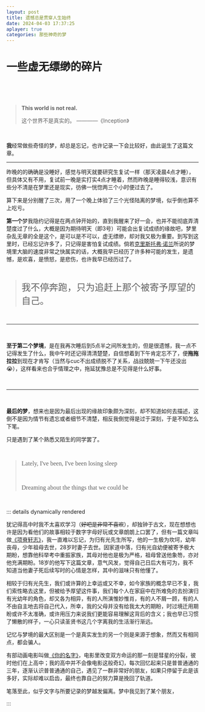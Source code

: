 ```yaml
---
layout: post
title: 遗憾总是贯穿人生始终
date: 2024-04-03 17:37:25
aplayer: true
categories: 那些神奇的梦
---
```




# 一些虚无缥缈的碎片

<br>

<meting-js
 id="1374489910"
 server="netease"
 type="song"
 autoplay="false"
 theme="#C20C0C">
</meting-js>

<br>

>**This world is not real.**
>
>这个世界不是真实的。                                          ————《Inception》



<br>

**我**经常做些奇怪的梦，却总是忘记，也许记录一下会比较好，由此诞生了这篇文章。



---



昨晚的的确确是没睡好，感觉与明天就要研究生复试一样（那天凌晨4点才睡），但具体又有不用，复试前一晚是实打实4点才睡着，然而昨晚是睡得较浅，意识有些分不清是在梦里还是现实，彷佛一恍惚两三个小时便过去了。

算下来是分别醒了三次，用了一个晚上体验了三个光怪陆离的梦境，似乎倒也算不上吃亏。



**第一个**梦我隐约记得是在两点钟开始的，直到我醒来了好一会，也并不能彻底弄清楚度过了什么，大概是因为期待明天（即3号）可能会出复试成绩的缘故吧，梦里杂乱无章的全是这个，是可以是不可以，虚无缥缈，却对我又极为重要。到写到这里时，已经忘记许多了，只记得是害怕复试成绩。倘若[克里斯托弗·诺兰](https://baike.baidu.com/item/%e5%85%8b%e9%87%8c%e6%96%af%e6%89%98%e5%bc%97%c2%b7%e8%af%ba%e5%85%b0/5306405)所说的梦境里大脑的速度非常之快属实的话，大概我早已经历了许多种可能的发生，是遗憾，是欢喜，是愤怒，是悲伤，也许我早已经历过了。

<br>

>
>
><font face="隶书" size="5">我不停奔跑，只为追赶上那个被寄予厚望的自己。</font>

<br>

---

<br>

**至于第二个梦境**，是在我再次睡后到5点半之间所发生的，但是很遗憾，我一点不记得发生了什么，我中午时还记得清清楚楚，自信想着到下午肯定忘不了，便**拖拖拉拉**到现在才肯写（当然与cuc不出成绩脱不了关系，战战兢兢一下午还没出😭），这样看来也合乎情理之中，拖延犹豫总是不见得是什么好事。

<br>

---

<br>

**最后的梦**，想来也是因为最后出现的缘故印象颇为深刻，却不知道如何去描述，这倒不是因为情节有遗忘或者细节不清楚，相反我倒觉得是过于深刻，于是不知怎么下笔。

只是遇到了某个熟悉又陌生的同学罢了。

<br>

><font face="Georgia" size="3">Lately, I've been, I've been losing sleep</font>
>
><br>  
>
><font face="Georgia" size="3">Dreaming about the things that we could be</font>

<br>



<!-- valaxy-encrypt-start:gaoshuyu --> 

::: details dynamically rendered

犹记得高中时我不太喜欢学习（~~好吧是非常不喜欢~~），却独钟于古文，现在想想也许是因为看他们的故事相较于数字字母好玩或文章朗朗上口罢了，但有一篇文章叫做[《项脊轩志》](https://baike.baidu.com/item/%E9%A1%B9%E8%84%8A%E8%BD%A9%E5%BF%97/1225478)，我一直难以忘记，为归有光先生所写，他的一生极为坎坷，幼年丧母，少年祖母去世，28岁时妻子去世。因家道中落，归有光自幼便被寄予极大期盼，想靠他科举考中重振家族，其母对他也是极为严格，祖母曾送他象笏，亦对他充满期盼。18岁的他写下这篇文章，意气风发，觉得自己日后大有可为，我不知道当他妻子死后续写时的心情是怎样，其中的滋味只有他懂了。

相较于归有光先生，我们或许算的上幸运或又不幸，如今家族的概念早已不复，我们索性略去这里，但被给予厚望这件事，我们每个人在家庭中在所难免的去扮演归有光幼年的角色，却又各为相异，有的人所演惟妙惟肖，有的人不屑一顾，有的人不由自主地去将自己代入，所幸，我的父母并没有给我太大的期盼，时过境迁用期盼或许不太准确，或许用压力来说我们更能容易理解这背后的含义；我也早已习惯了懒散的样子，一心只读圣贤书这几个字离我的生活渐行渐远。

记忆与梦境的最大区别是一个是真实发生的另一个则是来源于想象，然而又有相同点，都会骗人。

有部动画电影叫做[《你的名字》](https://baike.baidu.com/item/%E4%BD%A0%E7%9A%84%E5%90%8D%E5%AD%97%E3%80%82/19127928)，电影里改变双方命运的那一刻是彗星的分裂，彼时他们在上高中；我的高中并不会像电影这般奇幻，每次回忆起来只是普普通通的三年，逐渐认识普普通通的自己，遇见了一群非常好的朋友，如果只停留于此是该多好，实际却难以启齿，最终也靠自己的努力算是挽回了轨道。

笔落至此，似乎文字与所要记录的梦越发偏离。梦中我见到了某个朋友，

  :::

<!-- valaxy-encrypt-end -->






